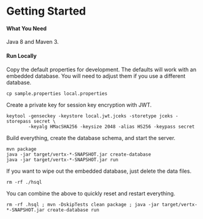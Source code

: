 Getting Started
=========

#### What You Need

Java 8 and Maven 3.

#### Run Locally

Copy the default properties for development. The defaults will work with an
embedded database. You will need to adjust them if you use a different database.

```
cp sample.properties local.properties
```

Create a private key for session key encryption with JWT.

```
keytool -genseckey -keystore local.jwt.jceks -storetype jceks -storepass secret \
        -keyalg HMacSHA256 -keysize 2048 -alias HS256 -keypass secret
```

Build everything, create the database schema, and start the server.

```
mvn package
java -jar target/vertx-*-SNAPSHOT.jar create-database
java -jar target/vertx-*-SNAPSHOT.jar run
```

If you want to wipe out the embedded database, just delete the data files.

```
rm -rf ./hsql
```

You can combine the above to quickly reset and restart everything.

```
rm -rf .hsql ; mvn -DskipTests clean package ; java -jar target/vertx-*-SNAPSHOT.jar create-database run
```
